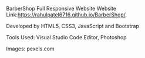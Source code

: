 BarberShop Full Responsive Website
Website Link:https://rahulpatel6716.github.io/BarberShop/.
Developed by HTML5, CSS3, JavaScript and Bootstrap

Tools Used: Visual Studio Code Editor, Photoshop

Images: pexels.com

